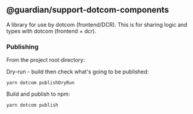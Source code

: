 ## @guardian/support-dotcom-components

A library for use by dotcom (frontend/DCR). This is for sharing logic and types with dotcom (frontend + dcr).

### Publishing

From the project root directory:

Dry-run - build then check what's going to be published:

`yarn dotcom publishDryRun`

Build and publish to npm:

`yarn dotcom publish`
